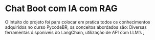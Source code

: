 # Chat Boot com IA com RAG
O intuito do projeto foi para colocar em pratica todos os conhecimentos adquiridos no curso PycodeBR, os conceitos abordados são: Diversas ferramentas disponíveis do LangChain, utilização de API com LLM’s , 
